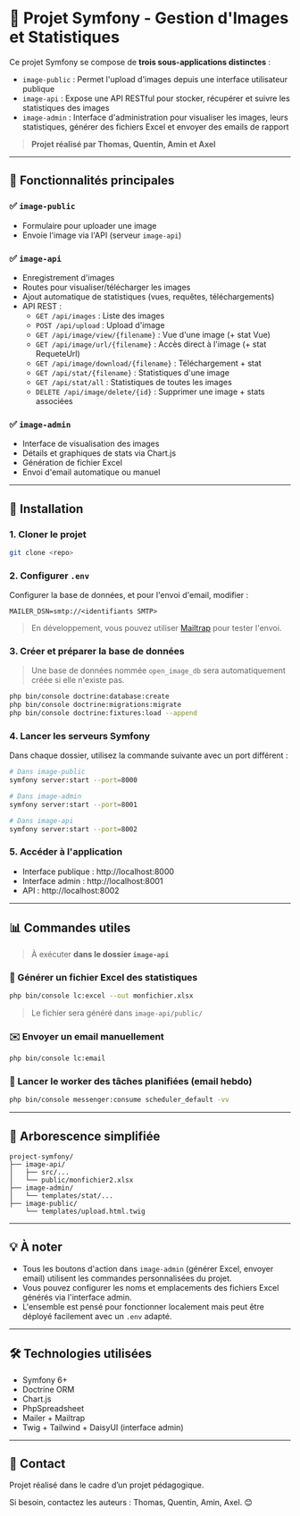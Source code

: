 # 📸 Projet Symfony - Gestion d'Images et Statistiques

Ce projet Symfony se compose de **trois sous-applications distinctes** :

- `image-public` : Permet l'upload d'images depuis une interface utilisateur publique
- `image-api` : Expose une API RESTful pour stocker, récupérer et suivre les statistiques des images
- `image-admin` : Interface d'administration pour visualiser les images, leurs statistiques, générer des fichiers Excel et envoyer des emails de rapport

> **Projet réalisé par Thomas, Quentin, Amin et Axel**

---

## 📆 Fonctionnalités principales

### ✅ `image-public`
- Formulaire pour uploader une image
- Envoie l'image via l'API (serveur `image-api`)

### ✅ `image-api`
- Enregistrement d'images
- Routes pour visualiser/télécharger les images
- Ajout automatique de statistiques (vues, requêtes, téléchargements)
- API REST :
  - `GET /api/images` : Liste des images
  - `POST /api/upload` : Upload d'image
  - `GET /api/image/view/{filename}` : Vue d'une image (+ stat Vue)
  - `GET /api/image/url/{filename}` : Accès direct à l'image (+ stat RequeteUrl)
  - `GET /api/image/download/{filename}` : Téléchargement + stat
  - `GET /api/stat/{filename}` : Statistiques d'une image
  - `GET /api/stat/all` : Statistiques de toutes les images
  - `DELETE /api/image/delete/{id}` : Supprimer une image + stats associées

### ✅ `image-admin`
- Interface de visualisation des images
- Détails et graphiques de stats via Chart.js
- Génération de fichier Excel
- Envoi d'email automatique ou manuel

---

## 🚀 Installation

### 1. Cloner le projet
```bash
git clone <repo>
```

### 2. Configurer `.env`
Configurer la base de données, et pour l'envoi d'email, modifier :
```env
MAILER_DSN=smtp://<identifiants SMTP>
```
> En développement, vous pouvez utiliser [Mailtrap](https://mailtrap.io/) pour tester l'envoi.

### 3. Créer et préparer la base de données
> Une base de données nommée `open_image_db` sera automatiquement créée si elle n'existe pas.
```bash
php bin/console doctrine:database:create
php bin/console doctrine:migrations:migrate
php bin/console doctrine:fixtures:load --append
```

### 4. Lancer les serveurs Symfony
Dans chaque dossier, utilisez la commande suivante avec un port différent :
```bash
# Dans image-public
symfony server:start --port=8000

# Dans image-admin
symfony server:start --port=8001

# Dans image-api
symfony server:start --port=8002
```

### 5. Accéder à l'application
- Interface publique : http://localhost:8000
- Interface admin : http://localhost:8001
- API : http://localhost:8002

---

## 📊 Commandes utiles

> À exécuter **dans le dossier `image-api`**

### 🎯 Générer un fichier Excel des statistiques
```bash
php bin/console lc:excel --out monfichier.xlsx
```
> Le fichier sera généré dans `image-api/public/`

### ✉️ Envoyer un email manuellement
```bash
php bin/console lc:email
```

### 🔁 Lancer le worker des tâches planifiées (email hebdo)
```bash
php bin/console messenger:consume scheduler_default -vv
```

---

## 📁 Arborescence simplifiée
```
project-symfony/
├── image-api/
│   ├── src/...
│   └── public/monfichier2.xlsx
├── image-admin/
│   └── templates/stat/...
├── image-public/
    └── templates/upload.html.twig
```

---

## 💡 À noter
- Tous les boutons d'action dans `image-admin` (générer Excel, envoyer email) utilisent les commandes personnalisées du projet.
- Vous pouvez configurer les noms et emplacements des fichiers Excel générés via l'interface admin.
- L'ensemble est pensé pour fonctionner localement mais peut être déployé facilement avec un `.env` adapté.

---

## 🛠️ Technologies utilisées
- Symfony 6+
- Doctrine ORM
- Chart.js
- PhpSpreadsheet
- Mailer + Mailtrap
- Twig + Tailwind + DaisyUI (interface admin)

---

## 📧 Contact
Projet réalisé dans le cadre d’un projet pédagogique.

Si besoin, contactez les auteurs : Thomas, Quentin, Amin, Axel. 😊

